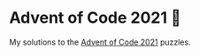 # Advent of Code 2021 🎄

My solutions to the [Advent of Code 2021](https://adventofcode.com/2021) puzzles.
